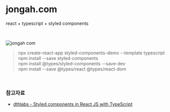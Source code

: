 # jongah.com
react + typescript + styled components

<br>

![jongah com](https://user-images.githubusercontent.com/81145387/136683126-a19cfc79-e2e7-41f3-a3f9-9360bfcb7439.gif)

> npx create-react-app styled-components-demo --template typescript     
> npm install --save styled-components   
> npm install @types/styled-components --save-dev   
> npm install --save @types/react @types/react-dom   

<br>

### 참고자료

- [dthlabs - Styled components in React JS with TypeScript](https://youtu.be/yb4sYus8_V0)
